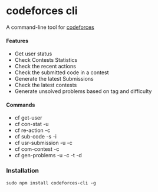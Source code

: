 # codeforces cli
A command-line tool for [codeforces](http://codeforces.com)

#### Features
* Get user status
* Check Contests Statistics
* Check the recent actions
* Check the submitted code in a contest
* Generate the latest Submissions
* Check the latest contests
* Generate unsolved problems based on tag and difficulty

#### Commands 
* cf get-user <handle>
* cf con-stat -u <handle>
* cf re-action -c <number-of-blogs-to-get>
* cf sub-code -s <submission-id> -i <contest-id> 
* cf usr-submission -u <handle> -c <number-of-problems>
* cf com-contest -c <maximum-number-of-upcoming-contests>
* cf gen-problems -u <handle> -c <number-of-problems> -t <tag> -d <difficulty>

### Installation
`sudo npm install codeforces-cli -g`
